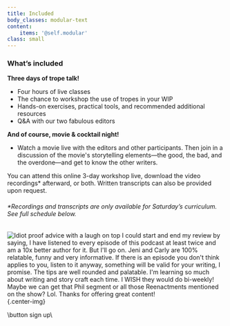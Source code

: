 ```yaml
---
title: Included
body_classes: modular-text
content:
    items: '@self.modular'
class: small
---
```


### What’s included

**Three days of trope talk!**
* Four hours of live classes
* The chance to workshop the use of tropes in your WIP
* Hands-on exercises, practical tools, and recommended additional resources 
* Q&A with our two fabulous editors

**And of course, movie & cocktail night!**
* Watch a movie live with the editors and other participants. Then join in a discussion of the movie's storytelling elements—the good, the bad, and the overdone—and get to know the other writers. 

You can attend this online 3-day workshop live, download the video recordings* afterward, or both. Written transcripts can also be provided upon request. 
 
###### _\*Recordings and transcripts are only available for Saturday’s curriculum. See full schedule below._

![Idiot proof advice with a laugh on top
I could start and end my review by saying, I have listened to every episode of this podcast at least twice and am a 10x better author for it. But I'll go on. Jeni and Carly are 100% relatable, funny and very informative. If there is an episode you don't think applies to you, listen to it anyway, something will be valid for your writing, I promise. The tips are well rounded and palatable. I'm learning so much about writing and story craft each time. I WISH they would do bi-weekly! Maybe we can get that Phil segment or all those Reenactments mentioned on the show? Lol. Thanks for offering great content!](Testimonial_1.png){.center-img}

\button sign up\